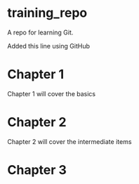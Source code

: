 # training_repo

A repo for learning Git.

Added this line using GitHub

# Chapter 1

Chapter 1 will cover the basics

# Chapter 2

Chapter 2 will cover the intermediate items

# Chapter 3

